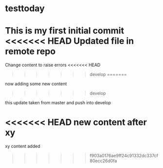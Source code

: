 # testtoday
This is my first initial commit
<<<<<<< HEAD
Updated file in remote repo
=======
Change content to raise errors
<<<<<<< HEAD
>>>>>>> develop
=======

now adding some new content
>>>>>>> develop

this update taken from master and push into develop

<<<<<<< HEAD
new content after xy
=======
xy content added
>>>>>>> f903a0176ae9ff24c91332dc337cf80ecc26d0fa
